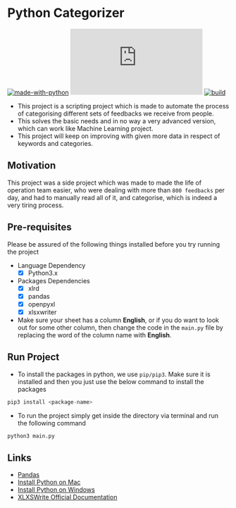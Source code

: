 # Python Categorizer

[![made-with-python](https://img.shields.io/badge/Made%20with-Python-1f425f.svg)](https://www.python.org/)
[![GitHub license](https://badgen.net/github/license/Naereen/Strapdown.js)](https://github.com/Naereen/StrapDown.js/blob/master/LICENSE)
[![build](https://img.shields.io/appveyor/build/gruntjs/grunt)](https://pub.dev/packages/flutter_bounce#-analysis-tab-)

- This project is a scripting project which is made to automate the process of categorising different sets of feedbacks we receive from people.
- This solves the basic needs and in no way a very advanced version, which can work like Machine Learning project. 
- This project will keep on improving with given more data in respect of keywords and categories.

## Motivation

This project was a side project which was made to made the life of operation team easier, who were dealing with more than `800 feedbacks` per day, and had to manually read all of it, and categorise, which is indeed a very tiring process.

## Pre-requisites

Please be assured of the following things installed before you try running the project

- Language Dependency
    - [x] Python3.x

- Packages Dependencies
    - [x] xlrd
    - [x] pandas
    - [x] openpyxl
    - [x] xlsxwriter

- Make sure your sheet has a column **English**, or if you do want to look out for some other column, then change the code in the `main.py` file by replacing the word of the column name with **English**.

## Run Project

- To install the packages in python, we use `pip/pip3`. Make sure it is installed and then you just use the below command to install the packages

```python
pip3 install <package-name>
```

- To run the project simply get inside the directory via terminal and run the following command

```python
python3 main.py
```

## Links

- [Pandas](https://pandas.pydata.org/docs/)
- [Install Python on Mac](https://www.youtube.com/watch?v=M323OL6K5vs)
- [Install Python on Windows](https://youtu.be/8cAEH1i_5s0)
- [XLXSWrite Official Documentation](https://xlsxwriter.readthedocs.io/worksheet.html)